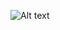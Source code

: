 ![Alt text](https://img.freepik.com/fotos-gratis/os-executivos-de-negocios-que-discutem-sobre-o-portatil_1170-1854.jpg "a title")